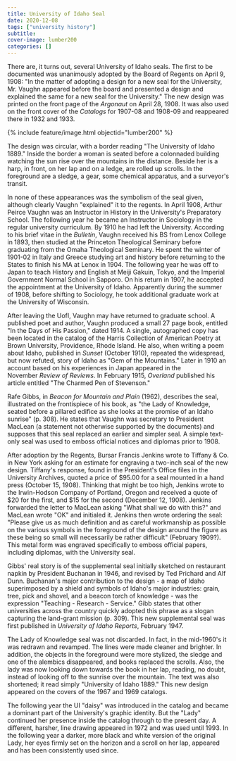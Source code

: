 ```yaml
---
title: University of Idaho Seal
date: 2020-12-08
tags: ["university history"]
subtitle: 
cover-image: lumber200
categories: []
---
```


There are, it turns out, several University of Idaho seals. The first to be documented was unanimously adopted by the Board of Regents on April 9, 1908: "In the matter of adopting a design for a new seal for the University, Mr. Vaughn appeared before the board and presented a design and explained the same for a new seal for the University." The new design was printed on the front page of the *Argonaut* on April 28, 1908. It was also used on the front cover of the *Catalogs* for 1907-08 and 1908-09 and reappeared there in 1932 and 1933.

{% include feature/image.html objectid="lumber200" %}

The design was circular, with a border reading "The University of Idaho 1889." Inside the border a woman is seated before a colonnaded building watching the sun rise over the mountains in the distance. Beside her is a harp, in front, on her lap and on a ledge, are rolled up scrolls. In the foreground are a sledge, a gear, some chemical apparatus, and a surveyor's transit.

In none of these appearances was the symbolism of the seal given, although clearly Vaughn "explained" it to the regents. In April 1908, Arthur Peirce Vaughn was an Instructor in History in the University's Preparatory School. The following year he became an Instructor in Sociology in the regular university curriculum. By 1910 he had left the University. According to his brief vitae in the *Bulletin*, Vaughn received his BS from Lenox College in 1893, then studied at the Princeton Theological Seminary before graduating from the Omaha Theological Seminary. He spent the winter of 1901-02 in Italy and Greece studying art and history before returning to the States to finish his MA at Lenox in 1904. The following year he was off to Japan to teach History and English at Meiji Gakuin, Tokyo, and the Imperial Government Normal School in Sapporo. On his return in 1907, he accepted the appointment at the University of Idaho. Apparently during the summer of 1908, before shifting to Sociology, he took additional graduate work at the University of Wisconsin.

After leaving the UofI, Vaughn may have returned to graduate school. A published poet and author, Vaughn produced a small 27 page book, entitled "In the Days of His Passion," dated 1914. A single, autographed copy has been located in the catalog of the Harris Collection of American Poetry at Brown University, Providence, Rhode Island. He also, when writing a poem about Idaho, published in *Sunset* (October 1910), repeated the widespread, but now refuted, story of Idaho as "Gem of the Mountains." Later in 1910 an account based on his experiences in Japan appeared in the November *Review of Reviews*. In February 1915, *Overland* published his article entitled "The Charmed Pen of Stevenson."

Rafe Gibbs, in *Beacon for Mountain and Plain* (1962), describes the seal, illustrated on the frontispiece of his book, as "the Lady of Knowledge, seated before a pillared edifice as she looks at the promise of an Idaho sunrise" (p. 308). He states that Vaughn was secretary to President MacLean (a statement not otherwise supported by the documents) and supposes that this seal replaced an earlier and simpler seal. A simple text-only seal was used to emboss official notices and diplomas prior to 1908.

After adoption by the Regents, Bursar Francis Jenkins wrote to Tiffany & Co. in New York asking for an estimate for engraving a two-inch seal of the new design. Tiffany's response, found in the President's Office files in the University Archives, quoted a price of $95.00 for a seal mounted in a hand press (October 15, 1908). Thinking that might be too high, Jenkins wrote to the Irwin-Hodson Company of Portland, Oregon and received a quote of $20 for the first, and $15 for the second (December 12, 1908). Jenkins forwarded the letter to MacLean asking "What shall we do with this?" and MacLean wrote "OK" and initialed it. Jenkins then wrote ordering the seal: "Please give us as much definition and as careful workmanship as possible on the various symbols in the foreground of the design around the figure as these being so small will necessarily be rather difficult" (February 1909?). This metal form was engraved specifically to emboss official papers, including diplomas, with the University seal.

Gibbs' real story is of the supplemental seal initially sketched on restaurant napkin by President Buchanan in 1946, and revised by Ted Prichard and Alf Dunn. Buchanan's major contribution to the design - a map of Idaho superimposed by a shield and symbols of Idaho's major industries: grain, tree, pick and shovel, and a beacon torch of knowledge - was the expression "Teaching - Research - Service." Gibb states that other universities across the country quickly adopted this phrase as a slogan capturing the land-grant mission (p. 309). This new supplemental seal was first published in *University of Idaho Reports*, February 1947.

The Lady of Knowledge seal was not discarded. In fact, in the mid-1960's it was redrawn and revamped. The lines were made cleaner and brighter. In addition, the objects in the foreground were more stylized, the sledge and one of the alembics disappeared, and books replaced the scrolls. Also, the lady was now looking down towards the book in her lap, reading, no doubt, instead of looking off to the sunrise over the mountain. The text was also shortened; it read simply "University of Idaho 1889." This new design appeared on the covers of the 1967 and 1969 catalogs.

The following year the UI "daisy" was introduced in the catalog and became a dominant part of the University's graphic identity. But the "Lady" continued her presence inside the catalog through to the present day. A different, harsher, line drawing appeared in 1972 and was used until 1993. In the following year a darker, more black and white version of the original Lady, her eyes firmly set on the horizon and a scroll on her lap, appeared and has been consistently used since.
